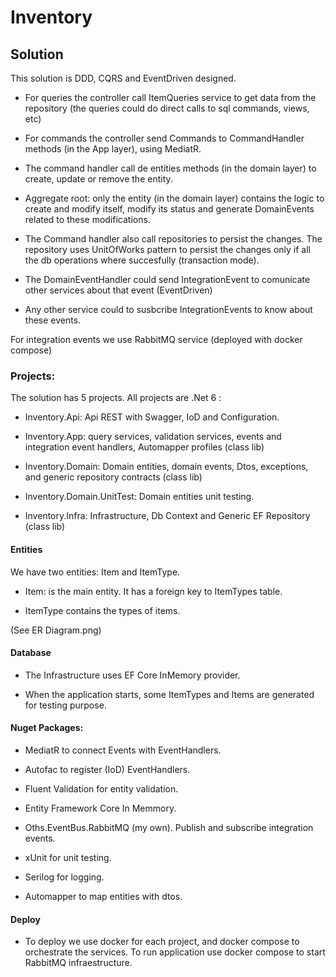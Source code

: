 # Inventory

## Solution

This solution is DDD, CQRS and EventDriven designed.

- For queries the controller call ItemQueries service to get data from the repository (the queries could do direct calls to sql commands, views, etc)

- For commands the controller send Commands to CommandHandler methods (in the App layer), using MediatR.

- The command handler call de entities methods (in the domain layer) to create, update or remove the entity.

- Aggregate root: only the entity (in the domain layer) contains the logic to create and modify itself, modify its status and generate DomainEvents related to these modifications.

- The Command handler also call repositories to persist the changes. The repository uses UnitOfWorks pattern to persist the changes only if all the db operations where succesfully (transaction mode).

- The DomainEventHandler could send IntegrationEvent to comunicate other services about that event (EventDriven)

- Any other service could to susbcribe IntegrationEvents to know about these events.

For integration events we use RabbitMQ service (deployed with docker compose)


### Projects: 

The solution has 5 projects. All projects are .Net 6 :

- Inventory.Api: Api REST with Swagger, IoD and Configuration.

- Inventory.App: query services, validation services, events and integration event handlers, Automapper profiles (class lib)

- Inventory.Domain: Domain entities, domain events, Dtos, exceptions, and generic repository contracts (class lib)

- Inventory.Domain.UnitTest: Domain entities unit testing.

- Inventory.Infra: Infrastructure, Db Context and Generic EF Repository (class lib)


#### Entities

We have two entities: Item and ItemType. 

- Item: is the main entity. It has a foreign key to ItemTypes table.

- ItemType contains the types of items.

(See ER Diagram.png)

#### Database

- The Infrastructure uses EF Core InMemory provider. 

- When the application starts, some ItemTypes and Items are generated for testing purpose.

#### Nuget Packages:

- MediatR to connect Events with EventHandlers.

- Autofac to register (IoD) EventHandlers.

- Fluent Validation for entity validation.

- Entity Framework Core In Memmory.

- Oths.EventBus.RabbitMQ (my own). Publish and subscribe integration events.

- xUnit for unit testing.

- Serilog for logging.

- Automapper to map entities with dtos.


#### Deploy

- To deploy we use docker for each project, and docker compose to orchestrate the services. To run application use docker compose to start RabbitMQ infraestructure.
